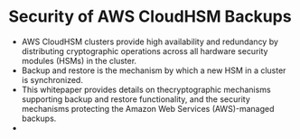 # Security of AWS CloudHSM Backups

- AWS CloudHSM clusters provide high availability and redundancy by distributing cryptographic operations across all hardware security modules (HSMs) in the cluster.
- Backup and restore is the mechanism by which a new HSM in a cluster is synchronized.
- This whitepaper provides details on thecryptographic mechanisms supporting backup and restore functionality, and the security mechanisms protecting the Amazon Web Services (AWS)-managed backups.
- 
